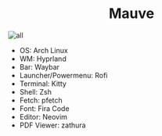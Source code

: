 <h1 align="center">Mauve</h1>

![all](https://user-images.githubusercontent.com/74842863/213454610-bcbd0311-c093-4165-8fd0-5db8ac9d2604.png)

- OS: Arch Linux
- WM: Hyprland
- Bar: Waybar
- Launcher/Powermenu: Rofi
- Terminal: Kitty
- Shell: Zsh
- Fetch: pfetch
- Font: Fira Code
- Editor: Neovim
- PDF Viewer: zathura
